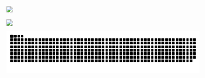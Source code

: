 <picture>
<source 
  srcset="https://github-readme-stats.vercel.app/api?username=Winchestert&show_icons=true&theme=great-gatsby"
  media="(prefers-color-scheme: dark)"
/>
<source
  srcset="https://github-readme-stats.vercel.app/api?username=Winchestert&show_icons=true"
  media="(prefers-color-scheme: light), (prefers-color-scheme: no-preference)"
/>
<img src="https://github-readme-stats.vercel.app/api?username=Winchestert&show_icons=true" />
</picture>

<a href="https://github.com/Winchestert/github-readme-stats"><img align="center" src="https://github-readme-stats.vercel.app/api/top-langs/?username=Winchestert&layout=compact&theme=great-gatsby_border=true" />
</a> 

![Snake animation](https://github.com/ellen2121/ellen2121/blob/output/github-contribution-grid-snake.svg)
